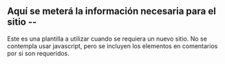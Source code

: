 ## Aquí se meterá la información necesaria para el sitio --

Este es una plantilla a utilizar cuando se requiera un nuevo sitio.
No se contempla usar javascript, pero se incluyen los elementos en comentarios por si son requeridos.